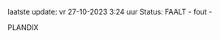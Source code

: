 laatste update: 
vr 27-10-2023  3:24   uur 
Status: FAALT - fout - 
<div class="service R">PLANDIX</div>